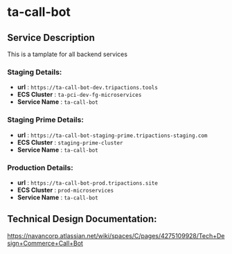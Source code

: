 # ta-call-bot

## Service Description
This is a tamplate for all backend services

### Staging Details:
* <b>url</b> : ```https://ta-call-bot-dev.tripactions.tools```
* <b>ECS Cluster</b> : ```ta-pci-dev-fg-microservices```
* <b>Service Name</b> : ```ta-call-bot```

### Staging Prime Details:
* <b>url</b> : ```https://ta-call-bot-staging-prime.tripactions-staging.com```
* <b>ECS Cluster</b> : ```staging-prime-cluster```
* <b>Service Name</b> : ```ta-call-bot```

### Production Details:
* <b>url</b> : ```https://ta-call-bot-prod.tripactions.site```
* <b>ECS Cluster</b> : ```prod-microservices```
* <b>Service Name</b> : ```ta-call-bot```

## Technical Design Documentation:
https://navancorp.atlassian.net/wiki/spaces/C/pages/4275109928/Tech+Design+Commerce+Call+Bot
